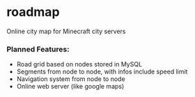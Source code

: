 # roadmap
Online city map for Minecraft city servers

### Planned Features: 
- Road grid based on nodes stored in MySQL
- Segments from node to node, with infos include speed limit
- Navigation system from node to node
- Online web server (like google maps)